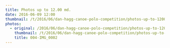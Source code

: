 ```yaml
---
title: Photos up to 12.00 md.
date: 2016-06-09 12:00
thumbnail: /t/2016/06/dan-hagg-canoe-polo-competition/photos-up-to-1200-md/004-img_0002.jpg
photos:
  - original: /2016/06/dan-hagg-canoe-polo-competition/photos-up-to-1200-md/004-img_0002.jpg
    thumbnail: /t/2016/06/dan-hagg-canoe-polo-competition/photos-up-to-1200-md/004-img_0002.jpg
    title: 004-IMG_0002
---
```

